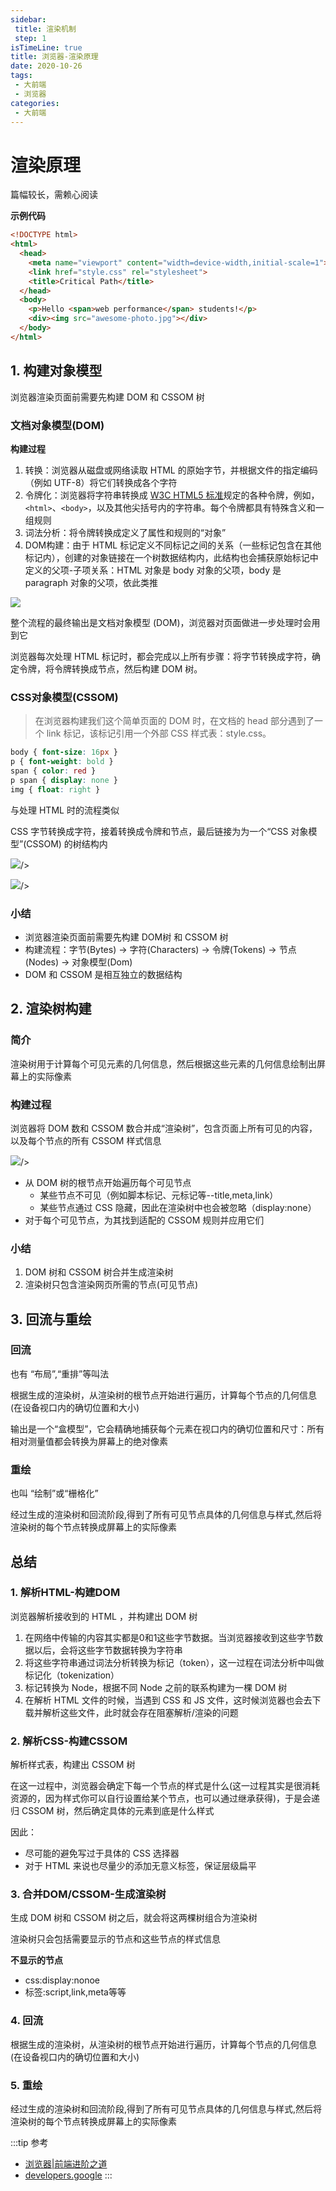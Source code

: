 ```yaml
---
sidebar:
 title: 渲染机制
 step: 1
isTimeLine: true
title: 浏览器-渲染原理
date: 2020-10-26
tags:
 - 大前端
 - 浏览器
categories:
 - 大前端
---
```

# 渲染原理

篇幅较长，需赖心阅读

**示例代码**

```html
<!DOCTYPE html>
<html>
  <head>
    <meta name="viewport" content="width=device-width,initial-scale=1">
    <link href="style.css" rel="stylesheet">
    <title>Critical Path</title>
  </head>
  <body>
    <p>Hello <span>web performance</span> students!</p>
    <div><img src="awesome-photo.jpg"></div>
  </body>
</html>
```
## 1. 构建对象模型
浏览器渲染页面前需要先构建 DOM 和 CSSOM 树

### 文档对象模型(DOM)

**构建过程**
1. 转换：浏览器从磁盘或网络读取 HTML 的原始字节，并根据文件的指定编码（例如 UTF-8）将它们转换成各个字符
2. 令牌化：浏览器将字符串转换成 [W3C HTML5 标准](https://html.spec.whatwg.org/)规定的各种令牌，例如，`<html>`、`<body>`，以及其他尖括号内的字符串。每个令牌都具有特殊含义和一组规则
3. 词法分析：将令牌转换成定义了属性和规则的“对象”
4. DOM构建：由于 HTML 标记定义不同标记之间的关系（一些标记包含在其他标记内），创建的对象链接在一个树数据结构内，此结构也会捕获原始标记中定义的父项-子项关系：HTML 对象是 body 对象的父项，body 是 paragraph 对象的父项，依此类推

<img style="background-color:white;" src="https://img.cdn.sugarat.top/mdImg/MTYwMzYxNzU0MDI0Ng==603617540246"/>

整个流程的最终输出是文档对象模型 (DOM)，浏览器对页面做进一步处理时会用到它

浏览器每次处理 HTML 标记时，都会完成以上所有步骤：将字节转换成字符，确定令牌，将令牌转换成节点，然后构建 DOM 树。

### CSS对象模型(CSSOM)
>在浏览器构建我们这个简单页面的 DOM 时，在文档的 head 部分遇到了一个 link 标记，该标记引用一个外部 CSS 样式表：style.css。

```css
body { font-size: 16px }
p { font-weight: bold }
span { color: red }
p span { display: none }
img { float: right }
```

与处理 HTML 时的流程类似

CSS 字节转换成字符，接着转换成令牌和节点，最后链接为为一个“CSS 对象模型”(CSSOM) 的树结构内

<img style="background-color:white;" src="https://img.cdn.sugarat.top/mdImg/MTYwMzYxODk4NjE2Mw==603618986163">/>

<img style="background-color:white;" src="https://img.cdn.sugarat.top/mdImg/MTYwMzYxOTEwMjEzNA==603619102134">/>

### 小结
* 浏览器渲染页面前需要先构建 DOM树 和 CSSOM 树
* 构建流程：字节(Bytes) → 字符(Characters) → 令牌(Tokens) → 节点(Nodes) → 对象模型(Dom)
* DOM 和 CSSOM 是相互独立的数据结构

## 2. 渲染树构建
### 简介
渲染树用于计算每个可见元素的几何信息，然后根据这些元素的几何信息绘制出屏幕上的实际像素

### 构建过程
浏览器将 DOM 数和 CSSOM 数合并成“渲染树”，包含页面上所有可见的内容，以及每个节点的所有 CSSOM 样式信息

<img style="background-color:white;" src="https://img.cdn.sugarat.top/mdImg/MTYwMzYyMjExNzA4Ng==603622117086">/>

* 从 DOM 树的根节点开始遍历每个可见节点
  * 某些节点不可见（例如脚本标记、元标记等--title,meta,link）
  * 某些节点通过 CSS 隐藏，因此在渲染树中也会被忽略（display:none）
* 对于每个可见节点，为其找到适配的 CSSOM 规则并应用它们

### 小结
1. DOM 树和 CSSOM 树合并生成渲染树
2. 渲染树只包含渲染网页所需的节点(可见节点)

## 3. 回流与重绘
### 回流
也有 “布局”,“重排”等叫法

根据生成的渲染树，从渲染树的根节点开始进行遍历，计算每个节点的几何信息(在设备视口内的确切位置和大小)

输出是一个“盒模型”，它会精确地捕获每个元素在视口内的确切位置和尺寸：所有相对测量值都会转换为屏幕上的绝对像素

### 重绘
也叫 “绘制”或“栅格化”

经过生成的渲染树和回流阶段,得到了所有可见节点具体的几何信息与样式,然后将渲染树的每个节点转换成屏幕上的实际像素

## 总结
### 1. 解析HTML-构建DOM
浏览器解析接收到的 HTML ，并构建出 DOM 树

1. 在网络中传输的内容其实都是0和1这些字节数据。当浏览器接收到这些字节数据以后，会将这些字节数据转换为字符串
2. 将这些字符串通过词法分析转换为标记（token），这一过程在词法分析中叫做标记化（tokenization）
3. 标记转换为 Node，根据不同 Node 之前的联系构建为一棵 DOM 树
4. 在解析 HTML 文件的时候，当遇到 CSS 和 JS 文件，这时候浏览器也会去下载并解析这些文件，此时就会存在阻塞解析/渲染的问题

### 2. 解析CSS-构建CSSOM
解析样式表，构建出 CSSOM 树

在这一过程中，浏览器会确定下每一个节点的样式是什么(这一过程其实是很消耗资源的，因为样式你可以自行设置给某个节点，也可以通过继承获得)，于是会递归 CSSOM 树，然后确定具体的元素到底是什么样式

因此：
* 尽可能的避免写过于具体的 CSS 选择器
* 对于 HTML 来说也尽量少的添加无意义标签，保证层级扁平

### 3. 合并DOM/CSSOM-生成渲染树

生成 DOM 树和 CSSOM 树之后，就会将这两棵树组合为渲染树

渲染树只会包括需要显示的节点和这些节点的样式信息

**不显示的节点**
* css:display:nonoe
* 标签:script,link,meta等等

### 4. 回流
根据生成的渲染树，从渲染树的根节点开始进行遍历，计算每个节点的几何信息(在设备视口内的确切位置和大小)

### 5. 重绘
经过生成的渲染树和回流阶段,得到了所有可见节点具体的几何信息与样式,然后将渲染树的每个节点转换成屏幕上的实际像素

:::tip 参考
* [浏览器|前端进阶之道](https://yuchengkai.cn/docs/frontend/browser.html)
* [developers.google](https://developers.google.com/web/fundamentals/performance/critical-rendering-path)
:::
